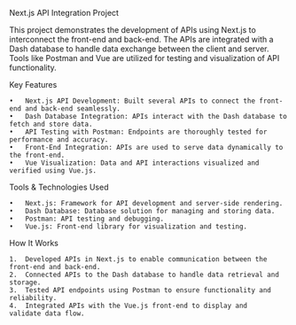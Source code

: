 Next.js API  Integration Project

This project demonstrates the development of APIs using Next.js to interconnect the front-end and back-end. 
The APIs are integrated with a Dash database to handle data exchange between the client and server. 
Tools like Postman and Vue are utilized for testing and visualization of API functionality.

Key Features

	•	Next.js API Development: Built several APIs to connect the front-end and back-end seamlessly.
	•	Dash Database Integration: APIs interact with the Dash database to fetch and store data.
	•	API Testing with Postman: Endpoints are thoroughly tested for performance and accuracy.
	•	Front-End Integration: APIs are used to serve data dynamically to the front-end.
	•	Vue Visualization: Data and API interactions visualized and verified using Vue.js.

Tools & Technologies Used

	•	Next.js: Framework for API development and server-side rendering.
	•	Dash Database: Database solution for managing and storing data.
	•	Postman: API testing and debugging.
	•	Vue.js: Front-end library for visualization and testing.

How It Works

	1.	Developed APIs in Next.js to enable communication between the front-end and back-end.
	2.	Connected APIs to the Dash database to handle data retrieval and storage.
	3.	Tested API endpoints using Postman to ensure functionality and reliability.
	4.	Integrated APIs with the Vue.js front-end to display and validate data flow.
